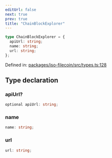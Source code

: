 ```yaml
---
editUrl: false
next: true
prev: true
title: "ChainBlockExplorer"
---
```


```ts
type ChainBlockExplorer = {
  apiUrl: string;
  name: string;
  url: string;
};
```

Defined in: [packages/iso-filecoin/src/types.ts:128](https://github.com/hugomrdias/filecoin/blob/785c3411e0df74cabd3b2718e9d4a52c466ba914/packages/iso-filecoin/src/types.ts#L128)

## Type declaration

### apiUrl?

```ts
optional apiUrl: string;
```

### name

```ts
name: string;
```

### url

```ts
url: string;
```
